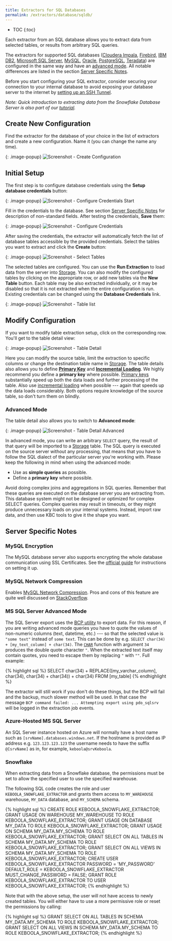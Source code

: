 ```yaml
---
title: Extractors for SQL Databases
permalink: /extractors/database/sqldb/
---
```


* TOC
{:toc}

Each extractor from an SQL database allows you to extract data from selected tables, or results from arbitrary SQL queries.

The extractors for supported SQL databases ([Cloudera Impala](https://www.cloudera.com/products/apache-hadoop/impala.html), 
[Firebird](http://www.firebirdsql.org/), [IBM DB2](http://www.ibm.com/analytics/us/en/technology/db2/), 
[Microsoft SQL Server](https://www.microsoft.com/en/server-cloud/products/sql-server/), [MySQL](https://www.mysql.com/),
[Oracle](http://www.oracle.com/index.html), [PostgreSQL](http://www.postgresql.org/), [Teradata](http://www.teradata.com)) are configured
in the same way and have an [advanced mode](/extractors/database/sqldb/#advanced-mode). All notable differences are listed 
in the section [Server Specific Notes](#server-specific-notes).

Before you start configuring your SQL extractor, consider securing your connection to your internal database to avoid exposing 
your database server to the internet by [setting up an SSH Tunnel](/extractors/database/#connecting-to-database).

*Note: Quick introduction to extracting data from the Snowflake Database Server is also part of our [tutorial](/tutorial/load/database/).*

## Create New Configuration
Find the extractor for the database of your choice in the list of extractors and create a new configuration. Name it (you can change the name any time).

{: .image-popup}
![Screenshot - Create Configuration](/extractors/database/sqldb/create-configuration.png)

## Initial Setup
The first step is to configure database credentials using the **Setup database credentials** button:

{: .image-popup}
![Screenshot - Configure Credentials Start](/extractors/database/sqldb/configure-credentials-1.png)

Fill in the credentials to the database. See section [Server Specific Notes](#server-specific-notes) for description of non-standard fields.
After testing the credentials, **Save** them:

{: .image-popup}
![Screenshot - Configure Credentials](/extractors/database/sqldb/configure-credentials-2.png)

After saving the credentials, the extractor will automatically fetch the list of database tables accessible by the provided credentials.
Select the tables you want to extract and click the **Create** button:

{: .image-popup}
![Screenshot - Select Tables](/extractors/database/sqldb/select-tables-1.png)

The selected tables are configured. You can use the **Run Extraction** to load data from the server into [Storage](/storage/).
You can also modify the configured tables by clicking on the appropriate row, or add new tables via the **New Table** button.
Each table may be also extracted individually, or it may be disabled so that it is not extracted when the entire configuration is run.
Existing credentials can be changed using the **Database Credentials** link.

{: .image-popup}
![Screenshot - Table list](/extractors/database/sqldb/table-list-1.png)

## Modify Configuration
If you want to modify table extraction setup, click on the corresponding row. You'll get to the table detail view:

{: .image-popup}
![Screenshot - Table Detail](/extractors/database/sqldb/table-detail-1.png)

Here you can modify the source table, limit the extraction to specific columns or change the destination table name in
[Storage](/storage/). The table details also allows you to define [**Primary Key**](/storage/tables/#primary-keys)
and [**Incremental Loading**](/storage/tables/#incremental-loading).
We highly recommend you define a **primary key** where possible. [Primary keys](/storage/tables/#primary-keys) substantially
speed up both the data loads and further processing of the table. Also
use [incremental loading](/storage/tables/#incremental-loading) when possible --- again that speeds up the data loads considerably.
Both options require knowledge of the source table, so don't turn them on blindly.

### Advanced Mode
The table detail also allows you to switch to **Advanced mode**:

{: .image-popup}
![Screenshot - Table Detail Advanced](/extractors/database/sqldb/table-detail-2.png)

In advanced mode, you can write an arbitrary `SELECT` query, the result of that query will be imported to a
[Storage](/storage/) table. The SQL query is executed on the source server without any processing, that means that
you have to follow the SQL dialect of the particular server you're working with.
Please keep the following in mind when using the advanced mode:

- Use as **simple queries** as possible.
- Define a **primary key** where possible.

Avoid doing complex joins and aggregations in SQL queries.
Remember that these queries are executed on the database server you are extracting from.
This database system might not be designed or optimized for complex SELECT queries.
Complex queries may result in timeouts, or they might produce unnecessary loads on your internal systems.
Instead, import raw data, and then use KBC tools to give it the shape you want.

## Server Specific Notes

### MySQL Encryption
The MySQL database server also supports encrypting the whole database communication using SSL Certificates. See the
[official guide](http://dev.mysql.com/doc/refman/5.7/en/creating-ssl-files-using-openssl.html) for instructions on setting it up.

### MySQL Network Compression
Enables [MySQL Network Compression](https://dev.mysql.com/doc/refman/5.7/en/group-replication-message-compression.html). Pros and cons
of this feature are quite well discussed on [StackOverflow](https://stackoverflow.com/questions/2506460/when-should-i-use-mysql-compressed-protocol).

### MS SQL Server Advanced Mode
The SQL Server export uses the [BCP utility](https://docs.microsoft.com/en-us/sql/tools/bcp-utility?view=sql-server-2017) to export data.
For this reason, if you are writing advanced mode queries you have to quote the values of non-numeric columns (text, datetime, etc.) --- so that the selected
value is `"some text"` instead of `some text`. This can be done by e.g. `SELECT char(34) + [my_text_column] + char(34)`.
The [`CHAR`](https://docs.microsoft.com/en-us/sql/t-sql/functions/char-transact-sql?view=sql-server-2017) function with argument `34` produces
the double quote character `"`.
When the extracted text itself may contain quotes, you need to escape them by replacing `"` with `""`. Full example:

{% highlight sql %}
SELECT char(34) + REPLACE([my_varchar_column], char(34), char(34) + char(34)) + char(34) FROM [my_table]
{% endhighlight %}

The extractor will still work if you don't do these things, but the BCP will fail and the backup, much slower method
will be used. In that case the message  `BCP command failed: ... Attempting export using pdo_sqlsrv` will be logged in the extraction
job events.

### Azure-Hosted MS SQL Server
An SQL Server instance hosted on Azure will normally have a host name such as `[srvName].databases.windows.net`.
If the hostname is provided as IP address e.g. `123.123.123.123` the username needs to have the suffix `@[srvName]` as in, for example, `keboola@srvKeboola`.

### Snowflake
When extracting data from a Snowflake database, the permissions must be set to allow the
specified user to use the specified warehouse.

The following SQL code creates the role and user `KEBOOLA_SNOWFLAKE_EXTRACTOR` and grants them access
to `MY_WAREHOUSE` warehouse, `MY_DATA` database, and `MY_SCHEMA` schema.

{% highlight sql %}
CREATE ROLE KEBOOLA_SNOWFLAKE_EXTRACTOR;
GRANT USAGE ON WAREHOUSE MY_WAREHOUSE TO ROLE KEBOOLA_SNOWFLAKE_EXTRACTOR;
GRANT USAGE ON DATABASE MY_DATA TO ROLE KEBOOLA_SNOWFLAKE_EXTRACTOR;
GRANT USAGE ON SCHEMA MY_DATA.MY_SCHEMA TO ROLE KEBOOLA_SNOWFLAKE_EXTRACTOR;
GRANT SELECT ON ALL TABLES IN SCHEMA MY_DATA.MY_SCHEMA TO ROLE KEBOOLA_SNOWFLAKE_EXTRACTOR;
GRANT SELECT ON ALL VIEWS IN SCHEMA MY_DATA.MY_SCHEMA TO ROLE KEBOOLA_SNOWFLAKE_EXTRACTOR;
CREATE USER KEBOOLA_SNOWFLAKE_EXTRACTOR PASSWORD = 'MY_PASSWORD' DEFAULT_ROLE = KEBOOLA_SNOWFLAKE_EXTRACTOR MUST_CHANGE_PASSWORD = FALSE;
GRANT ROLE KEBOOLA_SNOWFLAKE_EXTRACTOR TO USER KEBOOLA_SNOWFLAKE_EXTRACTOR;
{% endhighlight %}

Note that with the above setup, the user will not have access to newly created tables.
You will either have to use a more permissive role or reset the permissions by calling:

{% highlight sql %}
GRANT SELECT ON ALL TABLES IN SCHEMA MY_DATA.MY_SCHEMA TO ROLE KEBOOLA_SNOWFLAKE_EXTRACTOR;
GRANT SELECT ON ALL VIEWS IN SCHEMA MY_DATA.MY_SCHEMA TO ROLE KEBOOLA_SNOWFLAKE_EXTRACTOR;
{% endhighlight %}
